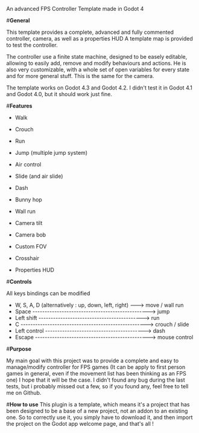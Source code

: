 An advanced FPS Controller Template made in Godot 4

#**General**

This template provides a complete, advanced and fully commented controller, camera, as well as a properties HUD
A template map is provided to test the controller.

The controller use a finite state machine, designed to be easely editable, allowing to easily add, remove and modify behaviours and actions.
He is also very customizable, with a whole set of open variables for every state and for more general stuff. This is the same for the camera.

The template works on Godot 4.3 and Godot 4.2.
I didn't test it in Godot 4.1 and Godot 4.0, but it should work just fine.

#**Features**

 - Walk
 - Crouch
 - Run
 - Jump (multiple jump system)
 - Air control
 - Slide (and air slide)
 - Dash
 - Bunny hop
 - Wall run

 - Camera tilt
 - Camera bob
 - Custom FOV
   
 - Crosshair
 - Properties HUD

#**Controls**

All keys bindings can be modified

- W, S, A, D (alternatively : up, down, left, right) ---> move / wall run
- Space ------------------------------------------------> jump
- Left shift -------------------------------------------> run
- C ----------------------------------------------------> crouch / slide
- Left control -----------------------------------------> dash
- Escape -----------------------------------------------> mouse control

#**Purpose**

My main goal with this project was to provide a complete and easy to manage/modify controller for FPS games (It can be apply to first person games in general, even if the movement list has been thinking as an FPS one)
I hope that it will be the case.
I didn't found any bug during the last tests, but i probably missed out a few, so if you found any, feel free to tell me on Github.

#**How to use**
This plugin is a template, which means it's a project that has been designed to be a base of a new project, not an addon to an existing one.
So to correctly use it, you simply have to download it, and then import the project on the Godot app welcome page, and that's all !
 
 

